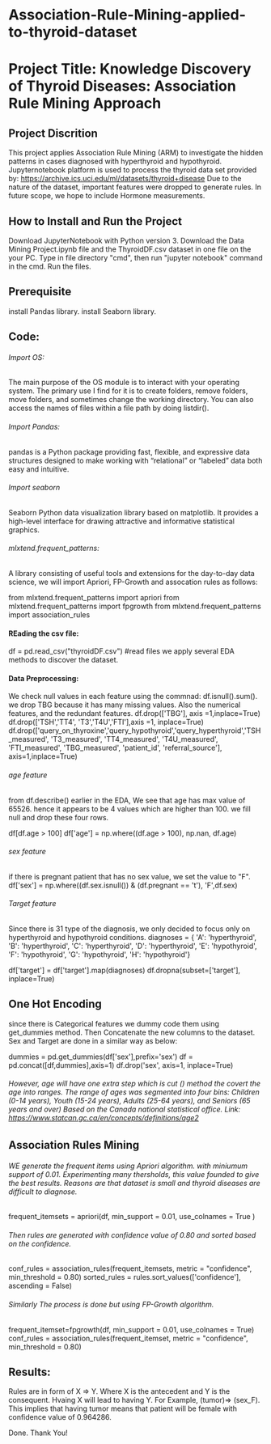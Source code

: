 # Association-Rule-Mining-applied-to-thyroid-dataset

# Project Title: Knowledge Discovery of Thyroid Diseases: Association Rule Mining Approach 

## Project Discrition
This project applies Association Rule Mining (ARM) to investigate the hidden patterns in cases diagnosed with hyperthyroid and hypothyroid. Jupyternotebook platform is used to process the thyroid data set provided by:	https://archive.ics.uci.edu/ml/datasets/thyroid+disease
Due to the nature of the dataset, important features were dropped to generate rules. In future scope, we hope to include Hormone measurements. 

## How to Install and Run the Project
Download JupyterNotebook with Python version 3. 
Download the Data Mining Project.ipynb file and the ThyroidDF.csv dataset in one file on the your PC. 
Type in file directory "cmd", then run "jupyter notebook" command in the cmd. 
Run the files.

 ## Prerequisite 
 install Pandas library. 
 install Seaborn library. 
 
 ## Code: 
 ###### Import OS:
The main purpose of the OS module is to interact with your operating system. The primary use I find for it is to create folders, remove folders, move folders, and sometimes change the working directory. You can also access the names of files within a file path by doing listdir(). 
 ###### Import Pandas:
pandas is a Python package providing fast, flexible, and expressive data structures designed to make working with “relational” or “labeled” data both easy and intuitive. 

 ###### Import seaborn
Seaborn Python data visualization library based on matplotlib. It provides a high-level interface for drawing attractive and informative statistical graphics.


 ###### mlxtend.frequent_patterns: 
A library consisting of useful tools and extensions for the day-to-day data science, we will import Apriori, FP-Growth and assocation rules as follows: 

from mlxtend.frequent_patterns import apriori
from mlxtend.frequent_patterns import fpgrowth
from mlxtend.frequent_patterns import association_rules

#### REading the csv file:
df = pd.read_csv("thyroidDF.csv") #read files
we apply several EDA methods to discover the dataset. 

#### Data Preprocessing: 
We check null values in each feature using the commnad: df.isnull().sum(). we drop TBG because it has many missing values. 
Also the numerical features, and the redundant features.
df.drop(['TBG'], axis =1,inplace=True)
df.drop(['TSH','TT4', 'T3','T4U','FTI'],axis =1, inplace=True)
df.drop(['query_on_thyroxine','query_hypothyroid','query_hyperthyroid','TSH_measured', 'T3_measured', 'TT4_measured', 'T4U_measured', 'FTI_measured', 'TBG_measured', 'patient_id', 'referral_source'], axis=1,inplace=True)

 ###### age feature 
from df.describe() earlier in the EDA, We see that age has max value of 65526. hence it appears to be 4 values which are higher than 100. we fill null and drop these four rows.

df[df.age > 100]
df['age'] = np.where((df.age > 100), np.nan, df.age)

 ###### sex feature
 if there is pregnant patient that has no sex value, we set the value to "F".
df['sex'] = np.where((df.sex.isnull()) & (df.pregnant == 't'), 'F',df.sex)

 ###### Target feature
Since there is 31 type of the diagnosis, we only decided to focus only on hyperthyroid and hypothyroid conditions. 
diagnoses = {
             'A': 'hyperthyroid', 
             'B': 'hyperthyroid', 
             'C': 'hyperthyroid', 
             'D': 'hyperthyroid',
             'E': 'hypothyroid', 
             'F': 'hypothyroid', 
             'G': 'hypothyroid', 
             'H': 'hypothyroid'}

df['target'] = df['target'].map(diagnoses)
df.dropna(subset=['target'], inplace=True) 

## One Hot Encoding 

since there is Categorical features we dummy code them using get_dummies method. Then Concatenate the new columns to the dataset. Sex and Target are done in a similar way as below:

dummies = pd.get_dummies(df['sex'],prefix='sex')
df = pd.concat([df,dummies],axis=1)
df.drop('sex', axis=1, inplace=True)

###### However, age will have one extra step which is cut  () method the covert the age into ranges. The range of ages was segmented into four bins: Children (0-14 years), Youth (15-24 years), Adults (25-64 years), and Seniors (65 years and over) Based on the Canada national statistical office. Link: https://www.statcan.gc.ca/en/concepts/definitions/age2 


## Association Rules Mining 
 ###### WE generate the frequent items using Apriori algorithm. with miniumum support of 0.01. Experimenting many thersholds, this value founded to give the best results. Reasons are that dataset is small and thyroid diseases are difficult to diagnose.
 frequent_itemsets = apriori(df, min_support = 0.01, use_colnames = True )
 
 ###### Then rules are generated with confidence value of 0.80 and sorted based on the confidence. 
conf_rules = association_rules(frequent_itemsets, metric = "confidence", min_threshold = 0.80)
sorted_rules = rules.sort_values(['confidence'], ascending = False)

###### Similarly The process is done but using FP-Growth algorithm. 
frequent_itemset=fpgrowth(df, min_support = 0.01, use_colnames = True)
conf_rules = association_rules(frequent_itemset, metric = "confidence", min_threshold = 0.80)

## Results:

Rules are in form of X ⇒ Y.  Where X is the antecedent and Y is the consequent. Hvaing X will lead to having Y. For Example, (tumor)⇒ (sex_F). This implies that having tumor means that patient will be female with confidence value of 0.964286. 

Done. 
Thank You! 

